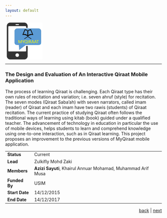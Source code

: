 ```yaml
---
layout: default
---
```


<img src="images/myqiraat.png" style="vertical-align:top" width="120"> 

* * *
<!--MYQIRAAT-->

### The Design and Evaluation of An Interactive Qiraat Mobile Application

The process of learning Qiraat is challenging. Each Qiraat type has their own rules of recitation and variation; i.e. seven ahruf (style) for recitation. The seven modes (Qiraat Saba’ah) with seven narrators, called imam (reader) of Qiraat  and each imam have two rawis (students) of Qiraat recitation. The current practice of studying Qiraat often follows the traditional ways of learning using kitab (book) guided under a qualified teacher. The advancement of technology in education in particular the use of mobile devices, helps students to learn and comprehend knowledge using one-to-one interaction, such as in Qiraat learning. This project proposes an improvement to the previous versions of MyQiraat mobile application. 

| | |
| ---- | --- |
| **Status** | Current |
| **Lead** | Zulkifly Mohd Zaki |
| **Members** | **Azizi Sayuti**, Khairul Annuar Mohamad, Muhammad Arif Musa |
| **Funded By** | USIM |
| **Start Date** | 14/12/2015 |
| **End Date** | 14/12/2017 |

<p style="text-align: right;">
<a href="intelligentdata">back</a> | <a href="latent">next</a> 
</p>
